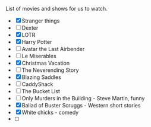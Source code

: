 List of movies and shows for us to watch.
- [x]  Stranger things
- [ ] Dexter
- [x] LOTR
- [x] Harry Potter
- [ ] Avatar the Last Airbender
- [ ] Le Miserables
- [x] Christmas Vacation
- [ ] The Neverending Story
- [x] Blazing Saddles
- [ ] CaddyShack
- [ ] The Bucket List
- [ ] Only Murders in the Building - Steve Martin, funny
- [x] Ballad of Buster Scruggs - Western short stories
- [x] White chicks - comedy
- [ ] 